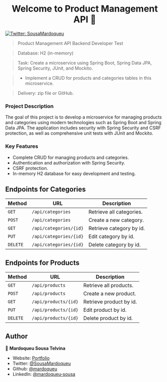 <h1 align="center">Welcome to Product Management API 👋</h1>
<p>
  <a href="https://twitter.com/SousaMardoqueu" target="_blank">
    <img alt="Twitter: SousaMardoqueu" src="https://img.shields.io/twitter/follow/SousaMardoqueu.svg?style=social" />
  </a>
</p>

> Product Management API
> Backend Developer Test

> Database: H2 (in-memory)

> Task: Create a microservice using Spring Boot, Spring Data JPA, Spring Security, JUnit, and Mockito.

> - Implement a CRUD for products and categories tables in this microservice.

> Delivery: zip file or GitHub.

### Project Description

The goal of this project is to develop a microservice for managing products and categories using modern technologies such as Spring Boot and Spring Data JPA. The application includes security with Spring Security and CSRF protection, as well as comprehensive unit tests with JUnit and Mockito.

### Key Features

- Complete CRUD for managing products and categories.
- Authentication and authorization with Spring Security.
- CSRF protection.
- In-memory H2 database for easy development and testing.

## Endpoints for Categories

| Method   | URL                                      | Description                              |
| -------- | ---------------------------------------- | ---------------------------------------- |
| `GET`    | `/api/categories`                        | Retrieve all categories.                 |
| `POST`   | `/api/categories`                        | Create a new category.                   |
| `GET`    | `/api/categories/{id}`                   | Retrieve category by id.                 |
| `PUT`    | `/api/categories/{id}`                   | Edit category by id.                     |
| `DELETE` | `/api/categories/{id}`                   | Delete category by id.                   |

## Endpoints for Products

| Method   | URL                                      | Description                              |
| -------- | ---------------------------------------- | ---------------------------------------- |
| `GET`    | `/api/products`                          | Retrieve all products.                   |
| `POST`   | `/api/products`                          | Create a new product.                    |
| `GET`    | `/api/products/{id}`                     | Retrieve product by id.                  |
| `PUT`    | `/api/products/{id}`                     | Edit product by id.                      |
| `DELETE` | `/api/products/{id}`                     | Delete product by id.                    |

## Author

👤 **Mardoqueu Sousa Telvina**

* Website: [Portfolio](https://react-portfolio-website-indol.vercel.app/)
* Twitter: [@SousaMardoqueu](https://twitter.com/SousaMardoqueu)
* Github: [@mardoqueu](https://github.com/mardoqueu)
* LinkedIn: [@mardoqueu-sousa](https://linkedin.com/in/mardoqueu-sousa)


